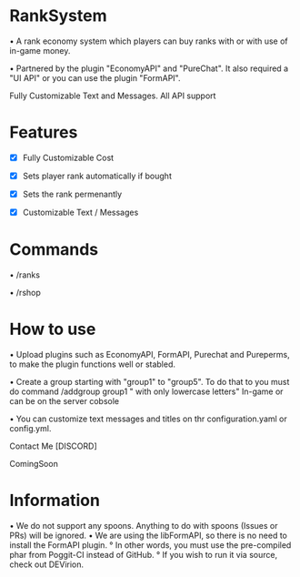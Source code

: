 # RankSystem

• A rank economy system which players can buy ranks with or with use of in-game money.

• Partnered by the plugin "EconomyAPI" and "PureChat". It also required a "UI API" or you can use the plugin "FormAPI".

Fully Customizable Text and Messages. All API support

# Features
- [x] Fully Customizable Cost

- [x] Sets player rank automatically if bought

- [x] Sets the rank permenantly

- [x] Customizable Text / Messages

# Commands
• /ranks

• /rshop

# How to use
• Upload plugins such as EconomyAPI, FormAPI, Purechat and Pureperms, to make the plugin functions well or stabled.

• Create a group starting with "group1" to "group5". To do that to you must do command /addgroup group1 " with only lowercase letters" In-game or can be on the server cobsole

• You can customize text messages and titles on thr configuration.yaml or config.yml.

Contact Me
[DISCORD]

ComingSoon

# Information
• We do not support any spoons. Anything to do with spoons (Issues or PRs) will be ignored. • We are using the libFormAPI, so there is no need to install the FormAPI plugin. ° In other words, you must use the pre-compiled phar from Poggit-CI instead of GitHub. ° If you wish to run it via source, check out DEVirion.

